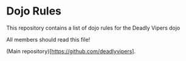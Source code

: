 Dojo Rules
==========

This repository contains a list of dojo rules for the Deadly Vipers dojo

All members should read this file!

(Main repository)[https://github.com/deadlyvipers].

